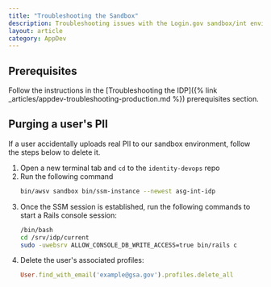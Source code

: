 ```yaml
---
title: "Troubleshooting the Sandbox"
description: Troubleshooting issues with the Login.gov sandbox/int environment
layout: article
category: AppDev
---
```

## Prerequisites

Follow the instructions in the [Troubleshooting the IDP]({% link _articles/appdev-troubleshooting-production.md %}) prerequisites section.

## Purging a user's PII
If a user accidentally uploads real PII to our sandbox environment, follow the steps below to delete it.

1. Open a new terminal tab and `cd` to the `identity-devops` repo
2. Run the following command
    ```bash
    bin/awsv sandbox bin/ssm-instance --newest asg-int-idp
    ```
3. Once the SSM session is established, run the following commands to start a Rails console session:
    ```bash
    /bin/bash
    cd /srv/idp/current
    sudo -uwebsrv ALLOW_CONSOLE_DB_WRITE_ACCESS=true bin/rails c
    ```
4. Delete the user's associated profiles:
    ```ruby
    User.find_with_email('example@gsa.gov').profiles.delete_all
    ```
